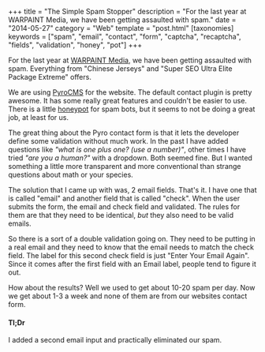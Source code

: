 +++
title = "The Simple Spam Stopper"
description = "For the last year at WARPAINT Media, we have been getting assaulted with spam."
date = "2014-05-27"
category = "Web"
template = "post.html"
[taxonomies]
keywords = ["spam", "email", "contact", "form", "captcha", "recaptcha", "fields", "validation", "honey", "pot"]
+++

For the last year at [WARPAINT Media](http://warpaintmedia.ca), we have been getting assaulted with spam. Everything from "Chinese Jerseys" and "Super SEO Ultra Elite Package Extreme" offers.

We are using [PyroCMS](http://pyrocms.com) for the website. The default contact plugin is pretty awesome. It has some really great features and couldn't be easier to use. There is a little [honeypot](http://www.sitepoint.com/forums/showthread.php?946120-Spam-Honey-Pot-trap&s=9cfd3419319d5c9bd1f5d597cdfa6113&p=5278832&viewfull=1#post5278832) for spam bots, but it seems to not be doing a great job, at least for us.

The great thing about the Pyro contact form is that it lets the developer define some validation without much work. In the past I have added questions like *"what is one plus one? (use a number)"*, other times I have tried *"are you a human?"* with a dropdown. Both seemed fine. But I wanted something a little more transparent and more conventional than strange questions about math or your species.

The solution that I came up with was, 2 email fields. That's it. I have one that is called "email" and another field that is called "check". When the user submits the form, the email and check field and validated. The rules for them are that they need to be identical, *but* they also need to be valid emails.

So there is a sort of a double validation going on. They need to be putting in a real email and they need to know that the email needs to match the check field. The label for this second check field is just "Enter Your Email Again". Since it comes after the first field with an Email label, people tend to figure it out.

How about the results? Well we used to get about 10-20 spam per day. Now we get about 1-3 a week and none of them are from our websites contact form.

#### Tl;Dr

I added a second email input and practically eliminated our spam.

